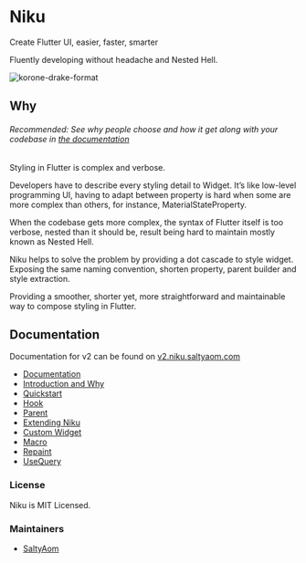 # Niku
Create Flutter UI, easier, faster, smarter

Fluently developing without headache and Nested Hell.

![korone-drake-format](https://user-images.githubusercontent.com/35027979/153739208-a80d8ccb-84c3-4cc7-a707-3af270a4a9f2.jpeg)

## Why
###### Recommended: See why people choose and how it get along with your codebase in [the documentation](https://v2.niku.saltyaom.com)

Styling in Flutter is complex and verbose.

Developers have to describe every styling detail to Widget.
It’s like low-level programming UI, having to adapt between property is hard when some are more complex than others, for instance, MaterialStateProperty.

When the codebase gets more complex, the syntax of Flutter itself is too verbose, nested than it should be, result being hard to maintain mostly known as Nested Hell.

Niku helps to solve the problem by providing a dot cascade to style widget.
Exposing the same naming convention, shorten property, parent builder and style extraction.

Providing a smoother, shorter yet, more straightforward and maintainable way to compose styling in Flutter.

## Documentation
Documentation for v2 can be found on [v2.niku.saltyaom.com](https://v2.niku.saltyaom.com)

- [Documentation](https://v2.niku.saltyaom.com)
- [Introduction and Why](https://v2.niku.saltyaom.com/docs)
- [Quickstart](https://v2.niku.saltyaom.com/docs/quickstart)
- [Hook](https://v2.niku.saltyaom.com/docs/hook)
- [Parent](https://v2.niku.saltyaom.com/docs/parent)
- [Extending Niku](https://v2.niku.saltyaom.com/docs/extending-niku)
- [Custom Widget](https://v2.niku.saltyaom.com/docs/custom-widget)
- [Macro](https://v2.niku.saltyaom.com/docs/macro)
- [Repaint](https://v2.niku.saltyaom.com/docs/repaint)
- [UseQuery](https://v2.niku.saltyaom.com/docs/use-query)

### License
Niku is MIT Licensed.

### Maintainers
- [SaltyAom](https://github.com/saltyaom)
